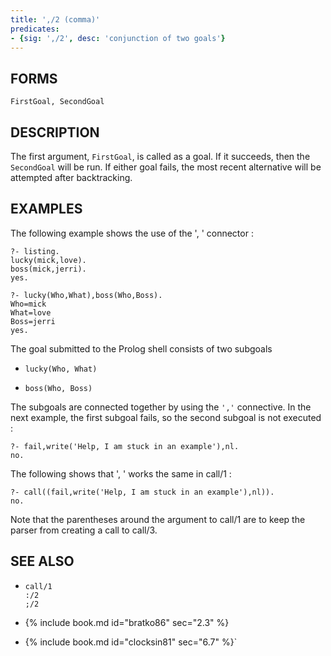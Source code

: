 ```yaml
---
title: ',/2 (comma)'
predicates:
- {sig: ',/2', desc: 'conjunction of two goals'}
---
```


## FORMS
```
FirstGoal, SecondGoal
```

## DESCRIPTION

The first argument, `FirstGoal`, is called as a goal. If it succeeds, then the `SecondGoal` will be run. If either goal fails, the most recent alternative will be attempted after backtracking.

## EXAMPLES

The following example shows the use of the ', ' connector :

```
?- listing.
lucky(mick,love).
boss(mick,jerri).
yes.

?- lucky(Who,What),boss(Who,Boss).
Who=mick
What=love
Boss=jerri
yes.
```

The goal submitted to the Prolog shell consists of two subgoals

- `lucky(Who, What)`

- `boss(Who, Boss)`

The subgoals are connected together by using the `','` connective. In the next example, the first subgoal fails, so the second subgoal is not executed :

```
?- fail,write('Help, I am stuck in an example'),nl.
no.
```

The following shows that ', ' works the same in call/1 :

```
?- call((fail,write('Help, I am stuck in an example'),nl)).
no.
```

Note that the parentheses around the argument to call/1 are to keep the parser from creating a call to call/3.


## SEE ALSO

- `call/1`  
`:/2`  
`;/2`

- {% include book.md id="bratko86"   sec="2.3" %}
- {% include book.md id="clocksin81" sec="6.7" %}`
